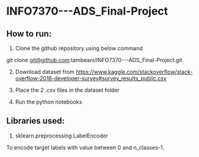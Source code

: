 # INFO7370---ADS_Final-Project

## How to run:

1. Clone the github repository using below command

git clone git@github.com:tambeani/INFO7370---ADS_Final-Project.git

2. Download dataset from https://www.kaggle.com/stackoverflow/stack-overflow-2018-developer-survey#survey_results_public.csv

3. Place the 2 .csv files in the dataset folder

4. Run the python notebooks

## Libraries used:

1. sklearn.preprocessing.LabelEncoder 

To encode target labels with value between 0 and n_classes-1.
